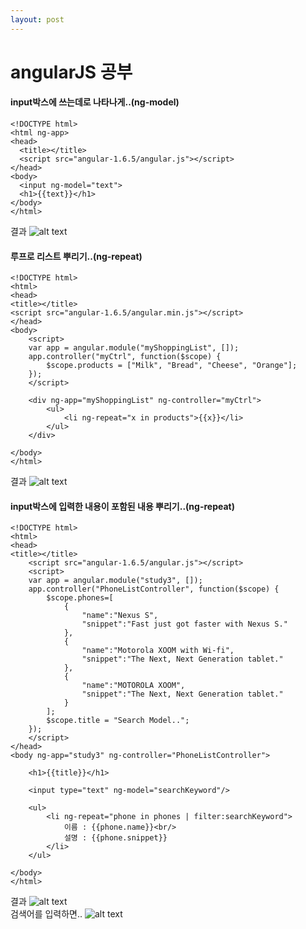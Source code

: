 ```yaml
---
layout: post
---
```


# angularJS 공부

#### input박스에 쓰는데로 나타나게..(ng-model)

```
<!DOCTYPE html>
<html ng-app>
<head>
  <title></title>
  <script src="angular-1.6.5/angular.js"></script>
</head>
<body>
  <input ng-model="text">
  <h1>{{text}}</h1>
</body>
</html>
```
결과   ![alt text](https://zzingyuna.github.io/image/angular_study1.JPG)  



#### 루프로 리스트 뿌리기..(ng-repeat)

```
<!DOCTYPE html>
<html>
<head>
<title></title>
<script src="angular-1.6.5/angular.min.js"></script>
</head>
<body>
	<script>
	var app = angular.module("myShoppingList", []); 
	app.controller("myCtrl", function($scope) {
		$scope.products = ["Milk", "Bread", "Cheese", "Orange"];
	});
	</script>

	<div ng-app="myShoppingList" ng-controller="myCtrl">
		<ul>
			<li ng-repeat="x in products">{{x}}</li>
		</ul>
	</div>

</body>
</html>
```
결과   ![alt text](https://zzingyuna.github.io/image/angular_study2.JPG)  



#### input박스에 입력한 내용이 포함된 내용 뿌리기..(ng-repeat)

```
<!DOCTYPE html>
<html>
<head>
<title></title>
	<script src="angular-1.6.5/angular.js"></script>
	<script>
	var app = angular.module("study3", []); 
	app.controller("PhoneListController", function($scope) {
		$scope.phones=[
			{
				"name":"Nexus S",
				"snippet":"Fast just got faster with Nexus S."
			},
			{
				"name":"Motorola XOOM with Wi-fi",
				"snippet":"The Next, Next Generation tablet."
			},
			{
				"name":"MOTOROLA XOOM",
				"snippet":"The Next, Next Generation tablet."
			}
		];
		$scope.title = "Search Model..";
	});
	</script>
</head>
<body ng-app="study3" ng-controller="PhoneListController">

	<h1>{{title}}</h1>

	<input type="text" ng-model="searchKeyword"/>

	<ul>
		<li ng-repeat="phone in phones | filter:searchKeyword">
			이름 : {{phone.name}}<br/>
			설명 : {{phone.snippet}}
		</li>
	</ul>

</body>
</html>
```
결과   ![alt text](https://zzingyuna.github.io/image/angular_study3_1.JPG)  
검색어를 입력하면..   ![alt text](https://zzingyuna.github.io/image/angular_study3_2.JPG)  

